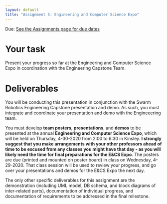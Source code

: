 ```yaml
---
layout: default
title: "Assignment 5: Engineering and Computer Science Expo"
---
```


Due: [See the Assignments page for due dates](../assign/index.html)

# Your task
Present your progress so far at the Engineering and Computer Science Expo in coordination with the Engineering Capstone Team.


# Deliverables
You will be conducting this presentation in conjunction with the Swarm Robotics Engineering Capstone presentation and demo.  As such, you must integrate and coordinate your presentation and demo with the Engineeering team.

You must develop **team posters**, **presentations**, and **demos** to be presented at the annual **Engineering and Computer Science Expo**, which will be held on Thursday, 4-30-2020 from 2:00 to 6:30 in Kinsley.  **I strongly suggest that you make arrangements with your other professors ahead of time to be excused from any classes you might have that day - as you will likely need the time for final preparations for the E&CS Expo**.  The posters are due (printed and mounted on poster board) in class on Wednesday, 4-29-2020.  That class session will be used to review your progress, and go over your presentations and demos for the E&CS Expo the next day.

The only other specific deliverables for this assignment are the demonstration (including UML model, DB schema, and block diagrams of inter-related parts), documentation of individual progress, and documentation of requirements to be addressed in the final milestone.

<!-- vim:set wrap: -->
<!-- vim:set linebreak: -->
<!-- vim:set nolist: -->
